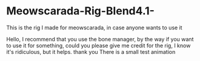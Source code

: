 # Meowscarada-Rig-Blend4.1-
This is the rig I made for meowscarada, in case anyone wants to use it

Hello, I recommend that you use the bone manager, by the way if you want to use it for something, could you please give me credit for the rig, I know it's ridiculous, but it helps.
thank you
There is a small test animation
